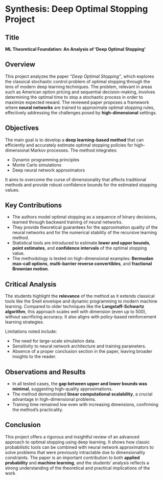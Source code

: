 # Synthesis: Deep Optimal Stopping Project

## Title
**ML Theoretical Foundation: An Analysis of ‘Deep Optimal Stopping’**

## Overview

This project analyzes the paper *“Deep Optimal Stopping”*, which explores the classical stochastic control problem of optimal stopping through the lens of modern deep learning techniques. The problem, relevant in areas such as American option pricing and sequential decision-making, involves determining the optimal time to stop a stochastic process in order to maximize expected reward. The reviewed paper proposes a framework where **neural networks** are trained to approximate optimal stopping rules, effectively addressing the challenges posed by **high-dimensional** settings.

## Objectives

The main goal is to develop a **deep learning-based method** that can efficiently and accurately estimate optimal stopping policies for high-dimensional Markov processes. The method integrates:
- Dynamic programming principles
- Monte Carlo simulations
- Deep neural network approximators

It aims to overcome the curse of dimensionality that affects traditional methods and provide robust confidence bounds for the estimated stopping values.

## Key Contributions

- The authors model optimal stopping as a sequence of binary decisions, learned through backward training of neural networks.
- They provide theoretical guarantees for the approximation quality of the neural networks and for the numerical stability of the recursive learning method.
- Statistical tools are introduced to estimate **lower and upper bounds**, **point estimates**, and **confidence intervals** of the optimal stopping value.
- The methodology is tested on high-dimensional examples: **Bermudan max-call options**, **multi-barrier reverse convertibles**, and **fractional Brownian motion**.

## Critical Analysis

The students highlight the **relevance** of the method as it extends classical tools like the Snell envelope and dynamic programming to modern machine learning. Compared to older techniques like the **Longstaff-Schwartz algorithm**, this approach scales well with dimension (even up to 500), without sacrificing accuracy. It also aligns with policy-based reinforcement learning strategies.

Limitations noted include:
- The need for large-scale simulation data.
- Sensitivity to neural network architecture and training parameters.
- Absence of a proper conclusion section in the paper, leaving broader insights to the reader.

## Observations and Results

- In all tested cases, the **gap between upper and lower bounds was minimal**, suggesting high-quality approximations.
- The method demonstrated **linear computational scalability**, a crucial advantage in high-dimensional problems.
- Training time remained low even with increasing dimensions, confirming the method’s practicality.

## Conclusion

This project offers a rigorous and insightful review of an advanced approach to optimal stopping using deep learning. It shows how classic probabilistic tools can be combined with neural network approximators to solve problems that were previously intractable due to dimensionality constraints. The paper is an important contribution to both **applied probability** and **machine learning**, and the students’ analysis reflects a strong understanding of the theoretical and practical implications of the work.
